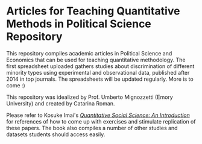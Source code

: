 # Articles for Teaching Quantitative Methods in Political Science Repository
This repository compiles academic articles in Political Science and Economics that can be used for teaching quantitative methodology. The first spreadsheet uploaded gathers studies about discrimination of different minority types using experimental and observational data, published after 2014 in top journals. The spreadsheets will be updated regularly. More is to come :)

This repository was idealized by Prof. Umberto Mignozzetti (Emory University) and created by Catarina Roman.

Please refer to Kosuke Imai's <a href="http://qss.princeton.press/">_Quantitative Social Science: An Introduction_</a> for references of how to come up with exercises and stimulate replication of these papers. The book also compiles a number of other studies and datasets students should access easily. 
